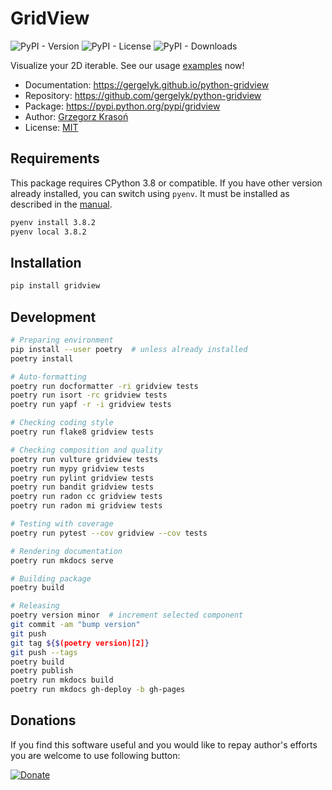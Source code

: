 # GridView
![PyPI - Version](https://img.shields.io/pypi/v/gridview)
![PyPI - License](https://img.shields.io/pypi/l/gridview)
![PyPI - Downloads](https://img.shields.io/pypi/dm/gridview)

Visualize your 2D iterable. See our usage [examples](https://gergelyk.github.io/python-gridview) now!

* Documentation: <https://gergelyk.github.io/python-gridview>
* Repository: <https://github.com/gergelyk/python-gridview>
* Package: <https://pypi.python.org/pypi/gridview>
* Author: [Grzegorz Krasoń](mailto:grzegorz.krason@gmail.com)
* License: [MIT](LICENSE)

## Requirements

This package requires CPython 3.8 or compatible. If you have other version already installed, you can switch using `pyenv`. It must be installed as described in the [manual](https://github.com/pyenv/pyenv).

```sh
pyenv install 3.8.2
pyenv local 3.8.2
```

## Installation

```sh
pip install gridview
```

## Development

```sh
# Preparing environment
pip install --user poetry  # unless already installed
poetry install

# Auto-formatting
poetry run docformatter -ri gridview tests
poetry run isort -rc gridview tests
poetry run yapf -r -i gridview tests

# Checking coding style
poetry run flake8 gridview tests

# Checking composition and quality
poetry run vulture gridview tests
poetry run mypy gridview tests
poetry run pylint gridview tests
poetry run bandit gridview tests
poetry run radon cc gridview tests
poetry run radon mi gridview tests

# Testing with coverage
poetry run pytest --cov gridview --cov tests

# Rendering documentation
poetry run mkdocs serve

# Building package
poetry build

# Releasing
poetry version minor  # increment selected component
git commit -am "bump version"
git push
git tag ${$(poetry version)[2]}
git push --tags
poetry build
poetry publish
poetry run mkdocs build
poetry run mkdocs gh-deploy -b gh-pages
```

## Donations

If you find this software useful and you would like to repay author's efforts you are welcome to use following button:

[![Donate](https://www.paypalobjects.com/en_US/PL/i/btn/btn_donateCC_LG.gif)](https://www.paypal.com/cgi-bin/webscr?cmd=_s-xclick&hosted_button_id=D9KUJD9LTKJY8&source=url)

